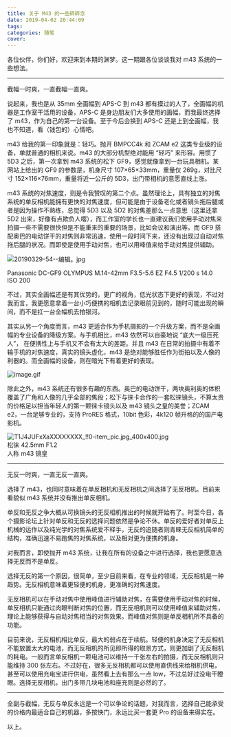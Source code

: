 ```yaml
---
title: 关于 M43 的一些碎碎念
date: 2019-04-02 20:44:09
tags:
categories: 随笔
cover:
---
```


各位伙伴，你们好，欢迎来到本期的渊梦。这一期跟各位谈谈我对 m43 系统的一些想法。

---

截幅一时爽，一直截幅一直爽。

说起来，我也是从 35mm 全画幅到 APS-C 到 m43 都有摸过的人了，全画幅的机器是工作室干活用的设备，APS-C 是身边朋友们大多使用的画幅，而我最终选择了 m43，作为自己的第一台设备。至于今后会换到 APS-C 还是上到全画幅，我也不知道，看（钱包的）心情吧。

m43 给我的第一印象就是：轻巧。抛开 BMPCC4k 和 ZCAM e2 这类专业级的设备，单就普通的相机来说。m43 的大部分机型绝对能用 “轻巧” 来形容。用惯了 5D3 之后，第一次拿到 m43 系统的松下 GF9，感觉就像拿到一台玩具相机。某网站上给出的 GF9 的参数是，机身尺寸 107×65×33mm，重量仅 269g，对比尺寸 152×116×76mm，重量将近一公斤的 5D3，出门带相机的意愿直线上涨。

m43 系统的对焦速度，则是令我赞叹的第二个点。虽然理论上，具有独立的对焦系统的单反相机能拥有更快的对焦速度，但可能是由于设备老化或者镜头拖后腿或者是因为操作不熟练，总觉得 5D3 以及 5D2 的对焦差那么一点意思（这里还拿 5D2 出来，好像有点欺负人嘤），而工作室的学长也一直建议我们使用手动对焦来拍摄一些不需要很快但是不能重来的重要的场景，比如会议和演出等。而 GF9 搭配奥巴的电动饼干的对焦则非常迅速，使用一段时间下来，还没有出现过自动对焦拖后腿的状况。而即使是使用手动对焦，也可以用峰值来给手动对焦提供辅助。

![20190329-54--编辑。jpg](https://cdn.nlark.com/yuque/0/2019/jpeg/244524/1554217982916-92fa60c2-8f22-4252-b679-8483b9db6132.jpeg#align=left&display=inline&height=560&name=20190329-54--%E7%BC%96%E8%BE%91.jpg&originHeight=3421&originWidth=4556&size=3810686&status=done&width=746)

Panasonic DC-GF9 OLYMPUS M.14-42mm F3.5-5.6 EZ F4.5 1/200 s 14.0 ISO 200

不过，其实全画幅还是有其优势的，更广的视角，低光状态下更好的表现，不过对我而言，我更愿意拿着一台小巧便携的相机去记录眼前见到的，随时可能出现的瞬间，而不是扛一台全幅机去拍银河。

其实从另一个角度而言，m43 更适合作为手机摄影的一个升级方案，而不是全画幅的专业设备的降级方案。与手机相比，m43 依然可以自豪地说 “底大一级压死人”， 在便携性上与手机又不会有太大的差距。并且 m43 在日常的拍摄中有着不输手机的对焦速度，真实的镜头虚化，m43 是绝对能够胜任作为街拍以及人像的利器的。而全画幅的设备，则在暗光下有着更好的表现。

![image.gif](https://cdn.nlark.com/yuque/0/2019/gif/244524/1554217931954-34fcf971-b4fd-4e84-a551-a6c0478eca5f.gif#align=left&display=inline&height=1&name=image.gif&originHeight=1&originWidth=1&size=70&status=done&width=1)

除此之外，m43 系统还有很多有趣的东西。奥巴的电动饼干，两块奥利奥的体积覆盖了广角和人像的几乎全部的焦段；松下与徕卡合作的一套松徕镜头，不算太贵的价格足以担当年轻人的第一颗徕卡镜头以及 m43 镜头之皇的美誉；ZCAM e2，一台足够专业的，支持 ProRES 格式，10bit 色彩，4k120 帧升格的的国产电影机。

![T1J4JUFxXaXXXXXXXX_!!0-item_pic.jpg_400x400.jpg](https://cdn.nlark.com/yuque/0/2019/jpeg/244524/1554218021730-3f0cdc64-08be-4b16-a177-3e3bf24d0f09.jpeg#align=left&display=inline&height=400&name=T1J4JUFxXaXXXXXXXX_%21%210-item_pic.jpg_400x400.jpg&originHeight=400&originWidth=400&size=28229&status=done&width=400)<br />松徕 42.5mm F1.2<br />人称 m43 镜皇

---

无反一时爽，一直无反一直爽。

选择了 m43，也同时意味着在单反相机和无反相机之间选择了无反相机。目前来看貌似 m43 系统并没有推出单反相机。

单反和无反之争大概从可换镜头的无反相机推出的时候就开始有了。时至今日，各个摄影论坛上针对单反和无反的选择问题依然是争论不休。单反的爱好者对单反上机械的运作以及纯光学的对焦系统爱不释手，无反的追随者则青睐无反相机简单的结构，准确迅速不易跑焦的对焦系统，以及相对更为便携的机身。

对我而言，即使抛开 m43 系统，让我在所有的设备之中进行选择，我也更愿意选择无反而不是单反。

选择无反的第一个原因，很简单，至少目前来看，在专业的领域，无反相机是一种趋势。无反相机意味着更轻便的机身，更准确的对焦速度。

无反相机可以在手动对焦中使用峰值进行辅助对焦，在需要使用手动对焦的时候，单反相机只能通过肉眼判断对焦的位置，而无反相机则可以使用峰值来辅助对焦，理论上能够获得与自动对焦相当的对焦效果。而峰值对焦则是单反相机所不具备的功能。

目前来说，无反相机相比单反，最大的弱点在于续航。轻便的机身决定了无反相机不能放置太大的电池，而无反相机的所见即所得的取景方式，则更加剧了无反相机的耗电。一般而言单反相机一颗电池可以维持一千张左右的拍摄，而无反相机则只能维持 300 张左右。不过好在，很多无反相机都可以使用直供线来给相机供电，甚至可以使用充电宝进行供电，虽然看上去有那么一点 low，不过总好过没电干瞪眼。选择无反相机，出门多带几块电池和座充则是必然的了。

---

全副与截幅，无反与单反永远是一个可以争论的话题，对我而言，选择自己能承受的价格内最适合自己的机器，多按快门，永远比买一套更 Pro 的设备来得实在。

以上。
